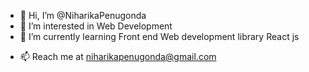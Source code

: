 - 👋 Hi, I’m @NiharikaPenugonda
- 👀 I’m interested in Web Development
- 🌱 I’m currently learning Front end Web development library React js
<!--- - 💞️ I’m looking to collaborate on ...--->
- 📫 Reach me at niharikapenugonda@gmail.com

<!---
NiharikaPenugonda/NiharikaPenugonda is a ✨ special ✨ repository because its `README.md` (this file) appears on your GitHub profile.
You can click the Preview link to take a look at your changes.
--->
